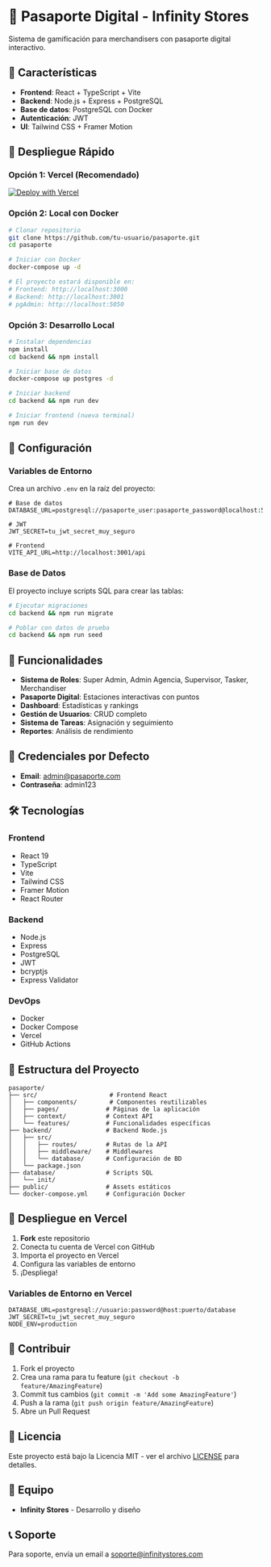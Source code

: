 # 🚀 Pasaporte Digital - Infinity Stores

Sistema de gamificación para merchandisers con pasaporte digital interactivo.

## 🎯 Características

- **Frontend**: React + TypeScript + Vite
- **Backend**: Node.js + Express + PostgreSQL
- **Base de datos**: PostgreSQL con Docker
- **Autenticación**: JWT
- **UI**: Tailwind CSS + Framer Motion

## 🚀 Despliegue Rápido

### Opción 1: Vercel (Recomendado)

[![Deploy with Vercel](https://vercel.com/button)](https://vercel.com/new/clone?repository-url=https://github.com/tu-usuario/pasaporte)

### Opción 2: Local con Docker

```bash
# Clonar repositorio
git clone https://github.com/tu-usuario/pasaporte.git
cd pasaporte

# Iniciar con Docker
docker-compose up -d

# El proyecto estará disponible en:
# Frontend: http://localhost:3000
# Backend: http://localhost:3001
# pgAdmin: http://localhost:5050
```

### Opción 3: Desarrollo Local

```bash
# Instalar dependencias
npm install
cd backend && npm install

# Iniciar base de datos
docker-compose up postgres -d

# Iniciar backend
cd backend && npm run dev

# Iniciar frontend (nueva terminal)
npm run dev
```

## 🔧 Configuración

### Variables de Entorno

Crea un archivo `.env` en la raíz del proyecto:

```env
# Base de datos
DATABASE_URL=postgresql://pasaporte_user:pasaporte_password@localhost:5432/pasaporte_db

# JWT
JWT_SECRET=tu_jwt_secret_muy_seguro

# Frontend
VITE_API_URL=http://localhost:3001/api
```

### Base de Datos

El proyecto incluye scripts SQL para crear las tablas:

```bash
# Ejecutar migraciones
cd backend && npm run migrate

# Poblar con datos de prueba
cd backend && npm run seed
```

## 📱 Funcionalidades

- **Sistema de Roles**: Super Admin, Admin Agencia, Supervisor, Tasker, Merchandiser
- **Pasaporte Digital**: Estaciones interactivas con puntos
- **Dashboard**: Estadísticas y rankings
- **Gestión de Usuarios**: CRUD completo
- **Sistema de Tareas**: Asignación y seguimiento
- **Reportes**: Análisis de rendimiento

## 🔑 Credenciales por Defecto

- **Email**: admin@pasaporte.com
- **Contraseña**: admin123

## 🛠️ Tecnologías

### Frontend
- React 19
- TypeScript
- Vite
- Tailwind CSS
- Framer Motion
- React Router

### Backend
- Node.js
- Express
- PostgreSQL
- JWT
- bcryptjs
- Express Validator

### DevOps
- Docker
- Docker Compose
- Vercel
- GitHub Actions

## 📁 Estructura del Proyecto

```
pasaporte/
├── src/                    # Frontend React
│   ├── components/         # Componentes reutilizables
│   ├── pages/             # Páginas de la aplicación
│   ├── context/           # Context API
│   └── features/          # Funcionalidades específicas
├── backend/               # Backend Node.js
│   ├── src/
│   │   ├── routes/        # Rutas de la API
│   │   ├── middleware/    # Middlewares
│   │   └── database/      # Configuración de BD
│   └── package.json
├── database/              # Scripts SQL
│   └── init/
├── public/                # Assets estáticos
└── docker-compose.yml     # Configuración Docker
```

## 🚀 Despliegue en Vercel

1. **Fork** este repositorio
2. Conecta tu cuenta de Vercel con GitHub
3. Importa el proyecto en Vercel
4. Configura las variables de entorno
5. ¡Despliega!

### Variables de Entorno en Vercel

```
DATABASE_URL=postgresql://usuario:password@host:puerto/database
JWT_SECRET=tu_jwt_secret_muy_seguro
NODE_ENV=production
```

## 🤝 Contribuir

1. Fork el proyecto
2. Crea una rama para tu feature (`git checkout -b feature/AmazingFeature`)
3. Commit tus cambios (`git commit -m 'Add some AmazingFeature'`)
4. Push a la rama (`git push origin feature/AmazingFeature`)
5. Abre un Pull Request

## 📄 Licencia

Este proyecto está bajo la Licencia MIT - ver el archivo [LICENSE](LICENSE) para detalles.

## 👥 Equipo

- **Infinity Stores** - Desarrollo y diseño

## 📞 Soporte

Para soporte, envía un email a soporte@infinitystores.com